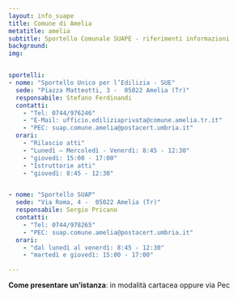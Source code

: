 ```yaml
---
layout: info_suape
title: Comune di Amelia
metatitle: amelia
subtitle: Sportello Comunale SUAPE - riferimenti informazioni
background:
img:


sportelli:
- nome: "Sportello Unico per l’Edilizia - SUE"
  sede: "Piazza Matteotti, 3 -  05022 Amelia (Tr)"
  responsabile: Stefano Ferdinandi
  contatti:
    - "Tel: 0744/976246"
    - "E-Mail: ufficio.ediliziaprivata@comune.amelia.tr.it"
    - "PEC: suap.comune.amelia@postacert.umbria.it"
  orari:
    - "Rilascio atti"
    - "Lunedì – Mercoledì - Venerdì: 8:45 - 12:30"
    - "giovedì: 15:00 - 17:00"
    - "Istruttorie atti"
    - "giovedì: 8:45 - 12:30"


- nome: "Sportello SUAP"
  sede: "Via Roma, 4 -  05022 Amelia (Tr)"
  responsabile: Sergio Pricano
  contatti:
    - "Tel: 0744/978265"
    - "PEC: suap.comune.amelia@postacert.umbria.it"
  orari:
    - "dal lunedì al venerdì: 8:45 - 12:30"
    - "martedì e giovedì: 15:00 - 17:00"

---
```



<p><strong>Come presentare un’istanza</strong>: in modalità cartacea oppure via Pec <br /><br /></p>
